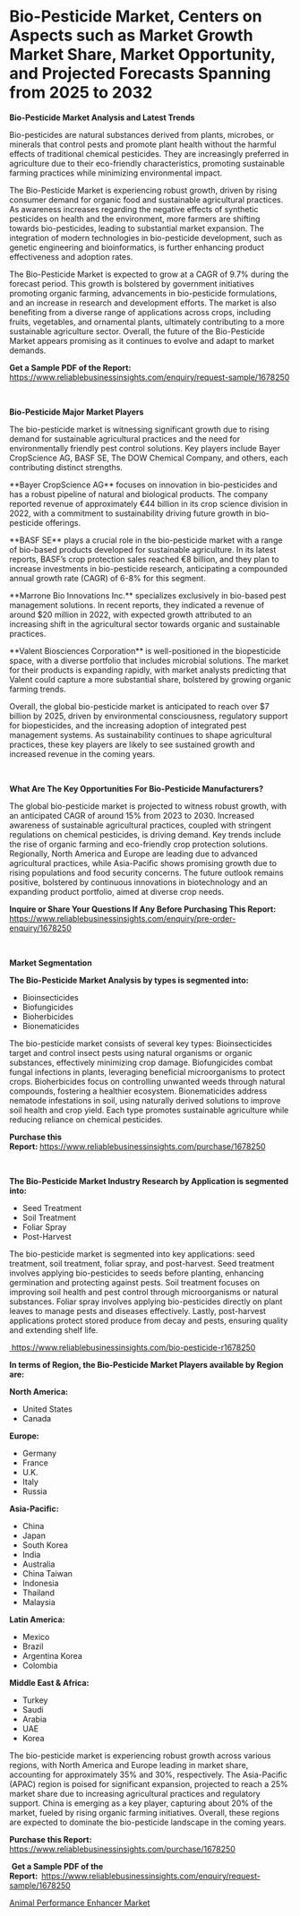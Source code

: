 <p><h1>Bio-Pesticide Market, Centers on Aspects such as Market Growth Market Share, Market Opportunity, and Projected Forecasts Spanning from 2025 to 2032</h1></p><p><strong>Bio-Pesticide Market Analysis and Latest Trends</strong></p>
<p><p>Bio-pesticides are natural substances derived from plants, microbes, or minerals that control pests and promote plant health without the harmful effects of traditional chemical pesticides. They are increasingly preferred in agriculture due to their eco-friendly characteristics, promoting sustainable farming practices while minimizing environmental impact.</p><p>The Bio-Pesticide Market is experiencing robust growth, driven by rising consumer demand for organic food and sustainable agricultural practices. As awareness increases regarding the negative effects of synthetic pesticides on health and the environment, more farmers are shifting towards bio-pesticides, leading to substantial market expansion. The integration of modern technologies in bio-pesticide development, such as genetic engineering and bioinformatics, is further enhancing product effectiveness and adoption rates.</p><p>The Bio-Pesticide Market is expected to grow at a CAGR of 9.7% during the forecast period. This growth is bolstered by government initiatives promoting organic farming, advancements in bio-pesticide formulations, and an increase in research and development efforts. The market is also benefiting from a diverse range of applications across crops, including fruits, vegetables, and ornamental plants, ultimately contributing to a more sustainable agriculture sector. Overall, the future of the Bio-Pesticide Market appears promising as it continues to evolve and adapt to market demands.</p></p>
<p><strong>Get a Sample PDF of the Report:&nbsp;</strong> <a href="https://www.reliablebusinessinsights.com/enquiry/request-sample/1678250?utm_campaign=3353&utm_medium=2&utm_source=Github&utm_content=ia&utm_term=25032025&utm_id=bio-pesticide">https://www.reliablebusinessinsights.com/enquiry/request-sample/1678250</a></p>
<p>&nbsp;</p>
<p><strong>Bio-Pesticide Major Market Players</strong></p>
<p><p>The bio-pesticide market is witnessing significant growth due to rising demand for sustainable agricultural practices and the need for environmentally friendly pest control solutions. Key players include Bayer CropScience AG, BASF SE, The DOW Chemical Company, and others, each contributing distinct strengths.</p><p>**Bayer CropScience AG** focuses on innovation in bio-pesticides and has a robust pipeline of natural and biological products. The company reported revenue of approximately €44 billion in its crop science division in 2022, with a commitment to sustainability driving future growth in bio-pesticide offerings.</p><p>**BASF SE** plays a crucial role in the bio-pesticide market with a range of bio-based products developed for sustainable agriculture. In its latest reports, BASF’s crop protection sales reached €8 billion, and they plan to increase investments in bio-pesticide research, anticipating a compounded annual growth rate (CAGR) of 6-8% for this segment.</p><p>**Marrone Bio Innovations Inc.** specializes exclusively in bio-based pest management solutions. In recent reports, they indicated a revenue of around $20 million in 2022, with expected growth attributed to an increasing shift in the agricultural sector towards organic and sustainable practices.</p><p>**Valent Biosciences Corporation** is well-positioned in the biopesticide space, with a diverse portfolio that includes microbial solutions. The market for their products is expanding rapidly, with market analysts predicting that Valent could capture a more substantial share, bolstered by growing organic farming trends.</p><p>Overall, the global bio-pesticide market is anticipated to reach over $7 billion by 2025, driven by environmental consciousness, regulatory support for biopesticides, and the increasing adoption of integrated pest management systems. As sustainability continues to shape agricultural practices, these key players are likely to see sustained growth and increased revenue in the coming years.</p></p>
<p>&nbsp;</p>
<p><strong>What Are The Key Opportunities For Bio-Pesticide Manufacturers?</strong></p>
<p><p>The global bio-pesticide market is projected to witness robust growth, with an anticipated CAGR of around 15% from 2023 to 2030. Increased awareness of sustainable agricultural practices, coupled with stringent regulations on chemical pesticides, is driving demand. Key trends include the rise of organic farming and eco-friendly crop protection solutions. Regionally, North America and Europe are leading due to advanced agricultural practices, while Asia-Pacific shows promising growth due to rising populations and food security concerns. The future outlook remains positive, bolstered by continuous innovations in biotechnology and an expanding product portfolio, aimed at diverse crop needs.</p></p>
<p><strong>Inquire or Share Your Questions If Any Before Purchasing This Report:</strong> <a href="https://www.reliablebusinessinsights.com/enquiry/pre-order-enquiry/1678250?utm_campaign=3353&utm_medium=2&utm_source=Github&utm_content=ia&utm_term=25032025&utm_id=bio-pesticide">https://www.reliablebusinessinsights.com/enquiry/pre-order-enquiry/1678250</a></p>
<p>&nbsp;</p>
<p><strong>Market Segmentation</strong></p>
<p><strong>The Bio-Pesticide Market Analysis by types is segmented into:</strong></p>
<p><ul><li>Bioinsecticides</li><li>Biofungicides</li><li>Bioherbicides</li><li>Bionematicides</li></ul></p>
<p><p>The bio-pesticide market consists of several key types: Bioinsecticides target and control insect pests using natural organisms or organic substances, effectively minimizing crop damage. Biofungicides combat fungal infections in plants, leveraging beneficial microorganisms to protect crops. Bioherbicides focus on controlling unwanted weeds through natural compounds, fostering a healthier ecosystem. Bionematicides address nematode infestations in soil, using naturally derived solutions to improve soil health and crop yield. Each type promotes sustainable agriculture while reducing reliance on chemical pesticides.</p></p>
<p><strong>Purchase this Report:&nbsp;</strong><a href="https://www.reliablebusinessinsights.com/purchase/1678250?utm_campaign=3353&utm_medium=2&utm_source=Github&utm_content=ia&utm_term=25032025&utm_id=bio-pesticide">https://www.reliablebusinessinsights.com/purchase/1678250</a></p>
<p>&nbsp;</p>
<p><strong>The Bio-Pesticide Market Industry Research by Application is segmented into:</strong></p>
<p><ul><li>Seed Treatment</li><li>Soil Treatment</li><li>Foliar Spray</li><li>Post-Harvest</li></ul></p>
<p><p>The bio-pesticide market is segmented into key applications: seed treatment, soil treatment, foliar spray, and post-harvest. Seed treatment involves applying bio-pesticides to seeds before planting, enhancing germination and protecting against pests. Soil treatment focuses on improving soil health and pest control through microorganisms or natural substances. Foliar spray involves applying bio-pesticides directly on plant leaves to manage pests and diseases effectively. Lastly, post-harvest applications protect stored produce from decay and pests, ensuring quality and extending shelf life.</p></p>
<p><a href="https://www.reliablebusinessinsights.com/bio-pesticide-r1678250?utm_campaign=3353&utm_medium=2&utm_source=Github&utm_content=ia&utm_term=25032025&utm_id=bio-pesticide">&nbsp;https://www.reliablebusinessinsights.com/bio-pesticide-r1678250</a></p>
<p><strong>In terms of Region, the Bio-Pesticide Market Players available by Region are:</strong></p>
<p>
    <p> <strong> North America: </strong>
        <ul>
            <li>United States</li>
            <li>Canada</li>
        </ul>
        </p> 
    <p> <strong> Europe: </strong>
        <ul>
            <li>Germany</li>
            <li>France</li>
            <li>U.K.</li>
            <li>Italy</li>
            <li>Russia</li>
        </ul>
        </p> 
    <p> <strong> Asia-Pacific: </strong>
        <ul>
            <li>China</li>
            <li>Japan</li>
            <li>South Korea</li>
            <li>India</li>
            <li>Australia</li>
            <li>China Taiwan</li>
            <li>Indonesia</li>
            <li>Thailand</li>
            <li>Malaysia</li>
        </ul>
        </p> 
    <p> <strong> Latin America: </strong>
        <ul>
            <li>Mexico</li>
            <li>Brazil</li>
            <li>Argentina Korea</li>
            <li>Colombia</li>
        </ul>
        </p> 
    <p> <strong> Middle East & Africa: </strong>
        <ul>
            <li>Turkey</li>
            <li>Saudi</li>
            <li>Arabia</li>
            <li>UAE</li>
            <li>Korea</li>
        </ul>
    </p>
    </p>
<p><p>The bio-pesticide market is experiencing robust growth across various regions, with North America and Europe leading in market share, accounting for approximately 35% and 30%, respectively. The Asia-Pacific (APAC) region is poised for significant expansion, projected to reach a 25% market share due to increasing agricultural practices and regulatory support. China is emerging as a key player, capturing about 20% of the market, fueled by rising organic farming initiatives. Overall, these regions are expected to dominate the bio-pesticide landscape in the coming years.</p></p>
<p><strong>Purchase this Report: </strong><a href="https://www.reliablebusinessinsights.com/purchase/1678250?utm_campaign=3353&utm_medium=2&utm_source=Github&utm_content=ia&utm_term=25032025&utm_id=bio-pesticide">https://www.reliablebusinessinsights.com/purchase/1678250</a></p>
<p>&nbsp;<strong>Get a Sample PDF of the Report:&nbsp;&nbsp;</strong><a href="https://www.reliablebusinessinsights.com/enquiry/request-sample/1678250?utm_campaign=3353&utm_medium=2&utm_source=Github&utm_content=ia&utm_term=25032025&utm_id=bio-pesticide">https://www.reliablebusinessinsights.com/enquiry/request-sample/1678250</a></p>
<p><strong></strong></p>
<p><p><a href="https://github.com/seibttullyjh/Market-Research-Report-List-1/blob/main/animal-performance-enhancer-market.md?utm_campaign=3353&utm_medium=2&utm_source=Github&utm_content=ia&utm_term=25032025&utm_id=bio-pesticide">Animal Performance Enhancer Market</a></p></p>